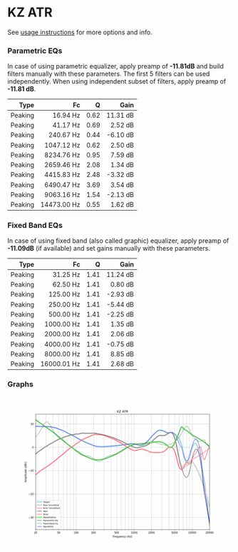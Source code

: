 # KZ ATR
See [usage instructions](https://github.com/jaakkopasanen/AutoEq#usage) for more options and info.

### Parametric EQs
In case of using parametric equalizer, apply preamp of **-11.81dB** and build filters manually
with these parameters. The first 5 filters can be used independently.
When using independent subset of filters, apply preamp of **-11.81 dB**.

| Type    | Fc          |    Q | Gain     |
|--------:|------------:|-----:|---------:|
| Peaking | 16.94 Hz    | 0.62 | 11.31 dB |
| Peaking | 41.17 Hz    | 0.69 | 2.52 dB  |
| Peaking | 240.67 Hz   | 0.44 | -6.10 dB |
| Peaking | 1047.12 Hz  | 0.62 | 2.50 dB  |
| Peaking | 8234.76 Hz  | 0.95 | 7.59 dB  |
| Peaking | 2659.46 Hz  | 2.08 | 1.34 dB  |
| Peaking | 4415.83 Hz  | 2.48 | -3.32 dB |
| Peaking | 6490.47 Hz  | 3.69 | 3.54 dB  |
| Peaking | 9063.16 Hz  | 1.54 | -2.13 dB |
| Peaking | 14473.00 Hz | 0.55 | 1.62 dB  |

### Fixed Band EQs
In case of using fixed band (also called graphic) equalizer, apply preamp of **-11.09dB**
(if available) and set gains manually with these parameters.

| Type    | Fc          |    Q | Gain     |
|--------:|------------:|-----:|---------:|
| Peaking | 31.25 Hz    | 1.41 | 11.24 dB |
| Peaking | 62.50 Hz    | 1.41 | 0.80 dB  |
| Peaking | 125.00 Hz   | 1.41 | -2.93 dB |
| Peaking | 250.00 Hz   | 1.41 | -5.44 dB |
| Peaking | 500.00 Hz   | 1.41 | -2.25 dB |
| Peaking | 1000.00 Hz  | 1.41 | 1.35 dB  |
| Peaking | 2000.00 Hz  | 1.41 | 2.06 dB  |
| Peaking | 4000.00 Hz  | 1.41 | -0.75 dB |
| Peaking | 8000.00 Hz  | 1.41 | 8.85 dB  |
| Peaking | 16000.01 Hz | 1.41 | 2.68 dB  |

### Graphs
![](./KZ%20ATR.png)